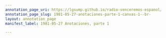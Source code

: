 ```yaml
---
annotation_page_uri: https://lgsump.github.io/radio-venceremos-espanol/annotations/1981-05-27-anotaciones-parte-1-canvas-1--br-.json
annotation_page_slug: 1981-05-27-anotaciones-parte-1-canvas-1--br-
layout: annotation_page
manifest_label: 1981-05-27 Anotaciones, parte 1

---
```


